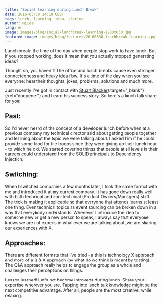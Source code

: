 ```yaml
---
title: "Social learning during Lunch Break"
date: 2016-03-30 14:10 CEST
tags: lunch, learning, idea, sharing
author: Milda
lang: en
image: images/blog/social/lunchbreak-learning-1200x630.jpg
featured_image: images/blog/featured/20160330-lunchbreak-learning.jpg
---
```


Lunch break: the time of the day when people stop work to have lunch. But if you stopped working, does it mean that you actually stopped generating ideas?

Thought so, you haven't! The office and lunch breaks cause even stronger connectedness and heavy idea flow. It's a time of the day when you see everyone: hear their thoughts, jokes, problems, solutions and much more.

Just recently I've got in contact with [Stuart Blacker](http://www.stuartblackler.me){:target="_blank"}{:rel="noopener"} and heard his success story. So here's a lunch talk share for you:

## Past:

So I'd never heard of the concept of a developer lunch before when at a previous company my technical director said about getting people together and learning about the topic we were talking about. I asked him if he could provide some food for the troops since they were giving up their lunch hour - to which he did. We started covering things that people at all levels in their careers could understand from the SOLID principals to Dependency Injection.

## Switching:

When I switched companies a few months later, I took the same format with me and introduced it at my current company. It has gone down really well with both technical and non-technical (Product Owners/Managers) staff. The trick is making it applicable so that everyone that attends learns at least one thing. Even technical topics as event sourcing can be broken down in a way that everybody understands. Whenever I introduce the idea to someone new or get a new person to speak, I always say that everyone knows we are not experts in what ever we are talking about, we are sharing our experiences with X.

## Approaches:

There are different formats that I've tried - a this is technology X approach and more of a Q & A approach (so what do we think is meant by testing). The Q&A approach really helps to engage the group as a whole and challenges their perceptions on things.

Lesson learned! Let's not become introverts during lunch. Share your expertise wherever you are. Tapping into lunch talk knowledge might be the next competitive advantage. After all, people are the most creative, while relaxing.
